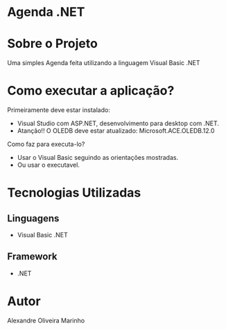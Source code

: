 # Agenda .NET
# Sobre o Projeto
  Uma simples Agenda feita utilizando a linguagem Visual Basic .NET 
  
# Como executar a aplicação?

Primeiramente deve estar instalado:
- Visual Studio com ASP.NET, desenvolvimento para desktop com .NET.
- Atanção!! O OLEDB deve estar atualizado: Microsoft.ACE.OLEDB.12.0
  
Como faz para executa-lo?
- Usar o Visual Basic seguindo as orientações mostradas.
- Ou usar o executavel.  
    

# Tecnologias Utilizadas
## Linguagens
- Visual Basic .NET

## Framework
- .NET


# Autor 
Alexandre Oliveira Marinho
